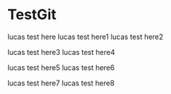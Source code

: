 # TestGit
lucas test here
lucas test here1
lucas test here2

lucas test here3
lucas test here4

lucas test here5
lucas test here6

lucas test here7
lucas test here8